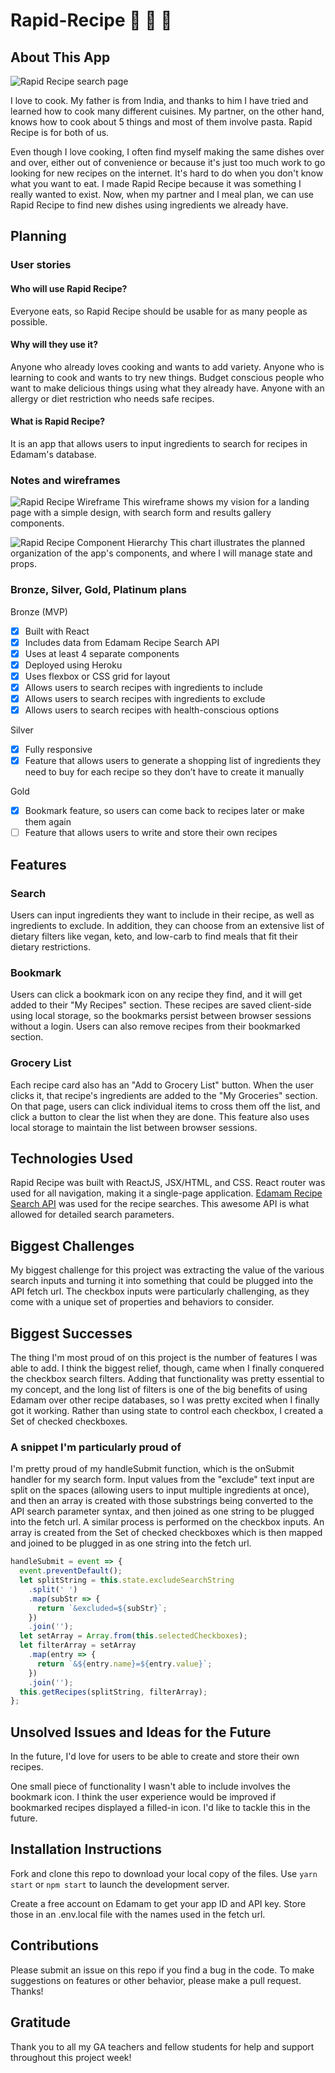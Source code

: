 # Rapid-Recipe :stew: :curry: :spaghetti:

## About This App

![Rapid Recipe search page](https://i.imgur.com/PH1aXjx.png)

I love to cook. My father is from India, and thanks to him I have tried and learned how to cook many different cuisines. My partner, on the other hand, knows how to cook about 5 things and most of them involve pasta. Rapid Recipe is for both of us.

Even though I love cooking, I often find myself making the same dishes over and over, either out of convenience or because it's just too much work to go looking for new recipes on the internet. It's hard to do when you don't know what you want to eat. I made Rapid Recipe because it was something I really wanted to exist. Now, when my partner and I meal plan, we can use Rapid Recipe to find new dishes using ingredients we already have.

## Planning

### User stories

#### Who will use Rapid Recipe?

Everyone eats, so Rapid Recipe should be usable for as many people as possible.

#### Why will they use it?

Anyone who already loves cooking and wants to add variety. Anyone who is learning to cook and wants to try new things. Budget conscious people who want to make delicious things using what they already have. Anyone with an allergy or diet restriction who needs safe recipes.

#### What is Rapid Recipe?

It is an app that allows users to input ingredients to search for recipes in Edamam's database.

### Notes and wireframes

![Rapid Recipe Wireframe](https://i.imgur.com/kUEgIuk.jpg)
This wireframe shows my vision for a landing page with a simple design, with search form and results gallery components.

![Rapid Recipe Component Hierarchy](https://i.imgur.com/KFUwW9e.jpg)
This chart illustrates the planned organization of the app's components, and where I will manage state and props.

### Bronze, Silver, Gold, Platinum plans

Bronze (MVP)

- [x] Built with React
- [x] Includes data from Edamam Recipe Search API
- [x] Uses at least 4 separate components
- [x] Deployed using Heroku
- [x] Uses flexbox or CSS grid for layout
- [x] Allows users to search recipes with ingredients to include
- [x] Allows users to search recipes with ingredients to exclude
- [x] Allows users to search recipes with health-conscious options

Silver

- [x] Fully responsive
- [x] Feature that allows users to generate a shopping list of ingredients they need to buy for each recipe so they don’t have to create it manually

Gold

- [x] Bookmark feature, so users can come back to recipes later or make them again
- [ ] Feature that allows users to write and store their own recipes

## Features

### Search

Users can input ingredients they want to include in their recipe, as well as ingredients to exclude. In addition, they can choose from an extensive list of dietary filters like vegan, keto, and low-carb to find meals that fit their dietary restrictions.

### Bookmark

Users can click a bookmark icon on any recipe they find, and it will get added to their "My Recipes" section. These recipes are saved client-side using local storage, so the bookmarks persist between browser sessions without a login. Users can also remove recipes from their bookmarked section.

### Grocery List

Each recipe card also has an "Add to Grocery List" button. When the user clicks it, that recipe's ingredients are added to the "My Groceries" section. On that page, users can click individual items to cross them off the list, and click a button to clear the list when they are done. This feature also uses local storage to maintain the list between browser sessions.

## Technologies Used

Rapid Recipe was built with ReactJS, JSX/HTML, and CSS. React router was used for all navigation, making it a single-page application. [Edamam Recipe Search API](https://developer.edamam.com/edamam-docs-recipe-api) was used for the recipe searches. This awesome API is what allowed for detailed search parameters.

## Biggest Challenges

My biggest challenge for this project was extracting the value of the various search inputs and turning it into something that could be plugged into the API fetch url. The checkbox inputs were particularly challenging, as they come with a unique set of properties and behaviors to consider.

## Biggest Successes

The thing I'm most proud of on this project is the number of features I was able to add. I think the biggest relief, though, came when I finally conquered the checkbox search filters. Adding that functionality was pretty essential to my concept, and the long list of filters is one of the big benefits of using Edamam over other recipe databases, so I was pretty excited when I finally got it working. Rather than using state to control each checkbox, I created a Set of checked checkboxes.

### A snippet I'm particularly proud of

I'm pretty proud of my handleSubmit function, which is the onSubmit handler for my search form. Input values from the "exclude" text input are split on the spaces (allowing users to input multiple ingredients at once), and then an array is created with those substrings being converted to the API search parameter syntax, and then joined as one string to be plugged into the fetch url. A similar process is performed on the checkbox inputs. An array is created from the Set of checked checkboxes which is then mapped and joined to be plugged in as one string into the fetch url.

```javascript
handleSubmit = event => {
  event.preventDefault();
  let splitString = this.state.excludeSearchString
    .split(' ')
    .map(subStr => {
      return `&excluded=${subStr}`;
    })
    .join('');
  let setArray = Array.from(this.selectedCheckboxes);
  let filterArray = setArray
    .map(entry => {
      return `&${entry.name}=${entry.value}`;
    })
    .join('');
  this.getRecipes(splitString, filterArray);
};
```

## Unsolved Issues and Ideas for the Future

In the future, I'd love for users to be able to create and store their own recipes.

One small piece of functionality I wasn't able to include involves the bookmark icon. I think the user experience would be improved if bookmarked recipes displayed a filled-in icon. I'd like to tackle this in the future.

## Installation Instructions

Fork and clone this repo to download your local copy of the files. Use `yarn start` or `npm start` to launch the development server.

Create a free account on Edamam to get your app ID and API key. Store those in an .env.local file with the names used in the fetch url.

## Contributions

Please submit an issue on this repo if you find a bug in the code. To make suggestions on features or other behavior, please make a pull request. Thanks!

## Gratitude

Thank you to all my GA teachers and fellow students for help and support throughout this project week!
